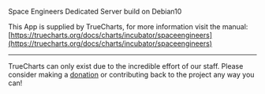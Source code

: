 Space Engineers Dedicated Server build on Debian10


This App is supplied by TrueCharts, for more information visit the manual: [https://truecharts.org/docs/charts/incubator/spaceengineers](https://truecharts.org/docs/charts/incubator/spaceengineers)

---

TrueCharts can only exist due to the incredible effort of our staff.
Please consider making a [donation](https://truecharts.org/docs/about/sponsor) or contributing back to the project any way you can!
